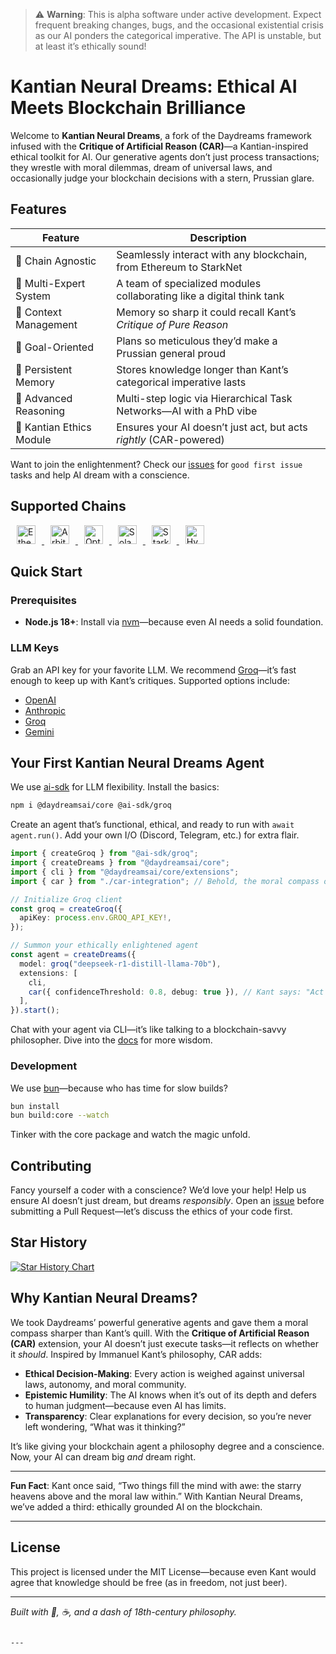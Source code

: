 > ⚠️ **Warning**: This is alpha software under active development. Expect frequent breaking changes, bugs, and the occasional existential crisis as our AI ponders the categorical imperative. The API is unstable, but at least it’s ethically sound!

# Kantian Neural Dreams: Ethical AI Meets Blockchain Brilliance

Welcome to **Kantian Neural Dreams**, a fork of the Daydreams framework infused with the **Critique of Artificial Reason (CAR)**—a Kantian-inspired ethical toolkit for AI. Our generative agents don’t just process transactions; they wrestle with moral dilemmas, dream of universal laws, and occasionally judge your blockchain decisions with a stern, Prussian glare.

## Features

| Feature                | Description                                                          |
| ---------------------- | -------------------------------------------------------------------- |
| 🔗 Chain Agnostic      | Seamlessly interact with any blockchain, from Ethereum to StarkNet   |
| 👥 Multi-Expert System | A team of specialized modules collaborating like a digital think tank|
| 🧠 Context Management  | Memory so sharp it could recall Kant’s *Critique of Pure Reason*     |
| 🎯 Goal-Oriented       | Plans so meticulous they’d make a Prussian general proud             |
| 💾 Persistent Memory   | Stores knowledge longer than Kant’s categorical imperative lasts     |
| 🤔 Advanced Reasoning  | Multi-step logic via Hierarchical Task Networks—AI with a PhD vibe   |
| 🧭 Kantian Ethics Module | Ensures your AI doesn’t just act, but acts *rightly* (CAR-powered)   |

Want to join the enlightenment? Check our [issues](https://github.com/your-username/kantian-neural-dreams/issues) for `good first issue` tasks and help AI dream with a conscience.

## Supported Chains

<p> 
  <a href="#chain-support">
  <img src="./.github/eth-logo.svg" height="30" alt="Ethereum" style="margin: 0 10px;" />
  <img src="./.github/arbitrum-logo.svg" height="30" alt="Arbitrum" style="margin: 0 10px;" />
  <img src="./.github/optimism-logo.svg" height="30" alt="Optimism" style="margin: 0 10px;" />
  <img src="./.github/solana-logo.svg" height="30" alt="Solana" style="margin: 0 10px;" />
  <img src="./.github/Starknet.svg" height="30" alt="StarkNet" style="margin: 0 10px;" />
  <img src="./.github/hl-logo.svg" height="30" alt="Hyperledger" style="margin: 0 10px;" />
  </a>
</p>

## Quick Start

### Prerequisites

- **Node.js 18+**: Install via [nvm](https://github.com/nvm-sh/nvm)—because even AI needs a solid foundation.

### LLM Keys

Grab an API key for your favorite LLM. We recommend [Groq](https://groq.com/)—it’s fast enough to keep up with Kant’s critiques. Supported options include:

- [OpenAI](https://openai.com/)
- [Anthropic](https://anthropic.com/)
- [Groq](https://groq.com/)
- [Gemini](https://deepmind.google/technologies/gemini/)

## Your First Kantian Neural Dreams Agent

We use [ai-sdk](https://sdk.vercel.ai/docs/introduction) for LLM flexibility. Install the basics:

```bash
npm i @daydreamsai/core @ai-sdk/groq
```

Create an agent that’s functional, ethical, and ready to run with `await agent.run()`. Add your own I/O (Discord, Telegram, etc.) for extra flair.

```typescript
import { createGroq } from "@ai-sdk/groq";
import { createDreams } from "@daydreamsai/core";
import { cli } from "@daydreamsai/core/extensions";
import { car } from "./car-integration"; // Behold, the moral compass of AI!

// Initialize Groq client
const groq = createGroq({
  apiKey: process.env.GROQ_API_KEY!,
});

// Summon your ethically enlightened agent
const agent = createDreams({
  model: groq("deepseek-r1-distill-llama-70b"),
  extensions: [
    cli,
    car({ confidenceThreshold: 0.8, debug: true }), // Kant says: "Act only according to that maxim..."
  ],
}).start();
```

Chat with your agent via CLI—it’s like talking to a blockchain-savvy philosopher. Dive into the [docs](https://docs.kantianneuraldreams.fun) for more wisdom.

### Development

We use [bun](https://bun.sh/)—because who has time for slow builds?

```bash
bun install
bun build:core --watch
```

Tinker with the core package and watch the magic unfold.

## Contributing

Fancy yourself a coder with a conscience? We’d love your help! Help us ensure AI doesn’t just dream, but dreams *responsibly*. Open an [issue](https://github.com/your-username/kantian-neural-dreams/issues) before submitting a Pull Request—let’s discuss the ethics of your code first.

## Star History

[![Star History Chart](https://api.star-history.com/svg?repos=your-username/kantian-neural-dreams&type=Date)](https://star-history.com/#your-username/kantian-neural-dreams&Date)

## Why Kantian Neural Dreams?

We took Daydreams’ powerful generative agents and gave them a moral compass sharper than Kant’s quill. With the **Critique of Artificial Reason (CAR)** extension, your AI doesn’t just execute tasks—it reflects on whether it *should*. Inspired by Immanuel Kant’s philosophy, CAR adds:

- **Ethical Decision-Making**: Every action is weighed against universal laws, autonomy, and moral community.
- **Epistemic Humility**: The AI knows when it’s out of its depth and defers to human judgment—because even AI has limits.
- **Transparency**: Clear explanations for every decision, so you’re never left wondering, “What was it thinking?”

It’s like giving your blockchain agent a philosophy degree and a conscience. Now, your AI can dream big *and* dream right.

---

**Fun Fact**: Kant once said, “Two things fill the mind with awe: the starry heavens above and the moral law within.” With Kantian Neural Dreams, we’ve added a third: ethically grounded AI on the blockchain.

---

## License

This project is licensed under the MIT License—because even Kant would agree that knowledge should be free (as in freedom, not just beer).

---

*Built with 🤖, ☕, and a dash of 18th-century philosophy.*
```

---
